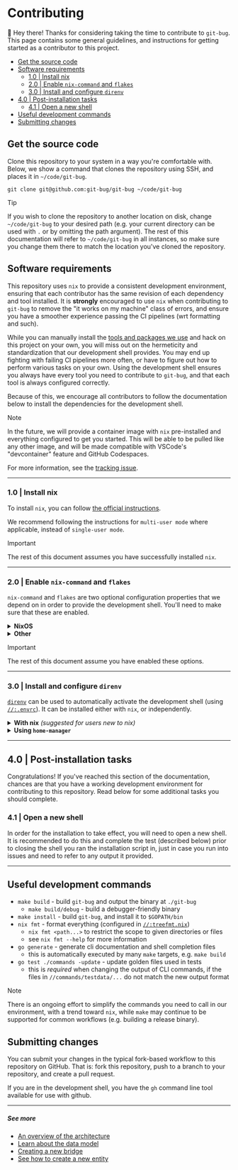 # Contributing<a name="contributing"></a>

:wave: Hey there! Thanks for considering taking the time to contribute to
`git-bug`. This page contains some general guidelines, and instructions for
getting started as a contributor to this project.

<!-- mdformat-toc start --slug=github --maxlevel=4 --minlevel=2 -->

- [Get the source code](#get-the-source-code)
- [Software requirements](#software-requirements)
  - [1.0 | Install nix](#10--install-nix)
  - [2.0 | Enable `nix-command` and `flakes`](#20--enable-nix-command-and-flakes)
  - [3.0 | Install and configure `direnv`](#30--install-and-configure-direnv)
- [4.0 | Post-installation tasks](#40--post-installation-tasks)
  - [4.1 | Open a new shell](#41--open-a-new-shell)
- [Useful development commands](#useful-development-commands)
- [Submitting changes](#submitting-changes)

<!-- mdformat-toc end -->

## Get the source code<a name="get-the-source-code"></a>

Clone this repository to your system in a way you're comfortable with. Below, we
show a command that clones the repository using SSH, and places it in
`~/code/git-bug`.

```
git clone git@github.com:git-bug/git-bug ~/code/git-bug
```

> [!TIP]
> If you wish to clone the repository to another location on disk, change
> `~/code/git-bug` to your desired path (e.g. your current directory can be used
> with `.` or by omitting the path argument). The rest of this documentation
> will refer to `~/code/git-bug` in all instances, so make sure you change them
> there to match the location you've cloned the repository.

## Software requirements<a name="software-requirements"></a>

This repository uses `nix` to provide a consistent development environment,
ensuring that each contributor has the same revision of each dependency and tool
installed. It is **strongly** encouraged to use `nix` when contributing to
`git-bug` to remove the "it works on my machine" class of errors, and ensure you
have a smoother experience passing the CI pipelines (wrt formatting and such).

While you can manually install the [tools and packages we use](./flake.nix) and
hack on this project on your own, you will miss out on the hermeticity and
standardization that our development shell provides. You may end up fighting
with failing CI pipelines more often, or have to figure out how to perform
various tasks on your own. Using the development shell ensures you always have
every tool you need to contribute to `git-bug`, and that each tool is always
configured correctly.

Because of this, we encourage all contributors to follow the documentation below
to install the dependencies for the development shell.

> [!NOTE]
> In the future, we will provide a container image with `nix` pre-installed and
> everything configured to get you started. This will be able to be pulled like
> any other image, and will be made compatible with VSCode's "devcontainer"
> feature and GitHub Codespaces.
>
> For more information, see the [tracking issue][issue/1364].

______________________________________________________________________

### 1.0 | Install nix<a name="10--install-nix"></a>

To install `nix`, you can follow [the official instructions][install/nix].

We recommend following the instructions for `multi-user mode` where applicable,
instead of `single-user mode`.

> [!IMPORTANT]
> The rest of this document assumes you have successfully installed `nix`.

______________________________________________________________________

### 2.0 | Enable `nix-command` and `flakes`<a name="20--enable-nix-command-and-flakes"></a>

`nix-command` and `flakes` are two optional configuration properties that we
depend on in order to provide the development shell. You'll need to make sure
that these are enabled.

<details>
<summary><strong>NixOS</strong></summary>

Add the following to your system configuration:

<pre>
nix.settings.experimental-features = [ "nix-command" "flakes" ];
</pre>

</details>

<details>
<summary><strong>Other</strong></summary>

Add the following to `~/.config/nix.conf` or `/etc/nix/nix.conf`:

<pre>
experimental-features = nix-command flakes
</pre>

</details>

> [!IMPORTANT]
> The rest of this document assume you have enabled these options.

______________________________________________________________________

### 3.0 | Install and configure `direnv`<a name="30--install-and-configure-direnv"></a>

[`direnv`][install/direnv] can be used to automatically activate the development
shell (using [`//:.envrc`][envrc]). It can be installed either with `nix`, or
independently.

<details>
<summary><strong>With nix</strong> <em>(suggested for users new to nix)</em></summary>

<pre>
nix --extra-experimental-options 'flakes nix-command' profile install nixpkgs\#direnv
</pre>

Next, run the following commands to apply the **optional** configuration for
direnv. Be sure to change references to `~/code/git-bug` if you have cloned the
repository somewhere else.

<strong>Create a configuration file for <code>direnv</code></strong>

<pre>touch ~/.config/direnv/direnv.toml</pre>

<strong>Disable the warning for shells with longer load times</strong>

_This is optional, but recommended, as it helps reduce visual clutter._

<pre>
nix run nixpkgs\#dasel -- -r toml -f ~/.config/direnv/direnv.toml \
  put -t int -v 0 ".global.warn_timeout"
</pre>

<strong>Disable printing of the environment variables that change</strong>

_This is optional, but recommended, as it helps reduce visual clutter._

<pre>
nix run nixpkgs\#dasel -- -r toml -f ~/.config/direnv/direnv.toml \
  put -t bool -v true ".global.hide_env_diff"
</pre>

<strong>Automatically activate the development shell</strong>

_This is optional, but strongly recommended._

<pre>
nix run nixpkgs\#dasel -- -r toml -f ~/.config/direnv.toml \
  put -v "~/code/git-bug/.envrc" ".whitelist.exact[]"
</pre>

Alternatively, simply run `direnv allow` after moving into the repository for
the first time.

> **IMPORTANT**<br /> If you choose not to allow the shell to be automatically
> activated, you will need to type `nix develop` every time you want to activate
> it, and this will swap you into bash and change your prompt. You'll have a far
> better experience allowing `direnv` to automatically manage activation and
> deactivation.

<strong>Configure your shell</strong>

This final step is crucial -- be sure to
[configure your shell][install/direnv/shell] for direnv.

</details>

<details>
<summary><strong>Using <code>home-manager</code></strong></summary>

<pre>
programs.direnv = {
  enable = true;
  nix-direnv.enable = true;

  # one of the following, depending on your shell
  # enableZshIntegration = true;
  # enableBashIntegration = true;
  # enableFishIntegration = true;
  # enableNushellIntegration = true;

  config = {
    hide_env_diff = true;
    warn_timeout = 0;

    whitelist.exact = [ "~/code/git-bug/.envrc" ];
  };
}
</pre>

</details>

______________________________________________________________________

## 4.0 | Post-installation tasks<a name="40--post-installation-tasks"></a>

Congratulations! If you've reached this section of the documentation, chances
are that you have a working development environment for contributing to this
repository. Read below for some additional tasks you should complete.

### 4.1 | Open a new shell<a name="41--open-a-new-shell"></a>

In order for the installation to take effect, you will need to open a new shell.
It is recommended to do this and complete the test (described below) prior to
closing the shell you ran the installation script in, just in case you run into
issues and need to refer to any output it provided.

______________________________________________________________________

## Useful development commands<a name="useful-development-commands"></a>

- `make build` - build `git-bug` and output the binary at `./git-bug`
  - `make build/debug` - build a debugger-friendly binary
- `make install` - build `git-bug`, and install it to `$GOPATH/bin`
- `nix fmt` - format everything (configured in [`//:treefmt.nix`][treefmt])
  - `nix fmt <path...>` to restrict the scope to given directories or files
  - see `nix fmt --help` for more information
- `go generate` - generate cli documentation and shell completion files
  - this is automatically executed by many `make` targets, e.g. `make build`
- `go test ./commands -update` - update golden files used in tests
  - this is _required_ when changing the output of CLI commands, if the files in
    `//commands/testdata/...` do not match the new output format

> [!NOTE]
> There is an ongoing effort to simplify the commands you need to call in our
> environment, with a trend toward `nix`, while `make` may continue to be
> supported for common workflows (e.g. building a release binary).

## Submitting changes<a name="submitting-changes"></a>

You can submit your changes in the typical fork-based workflow to this
repository on GitHub. That is: fork this repository, push to a branch to your
repository, and create a pull request.

If you are in the development shell, you have the `gh` command line tool
available for use with github.

______________________________________________________________________

##### See more

- [An overview of the architecture][doc/design/arch]
- [Learn about the data model][doc/design/model]
- [Creating a new bridge][doc/design/bridges]
- [See how to create a new entity][example-entity]

[doc/design/arch]: ./doc/design/architecture.md
[doc/design/bridges]: ./doc/design/bridges.md
[doc/design/model]: ./doc/design/data-model.md
[envrc]: ./.envrc
[example-entity]: ./entity/dag/example_test.go
[install/direnv]: https://github.com/direnv/direnv/blob/master/docs/installation.md
[install/direnv/shell]: https://github.com/direnv/direnv/blob/master/docs/hook.md
[install/nix]: https://nix.dev/install-nix
[issue/1364]: https://github.com/git-bug/git-bug/issues/1364
[treefmt]: ./treefmt.nix

